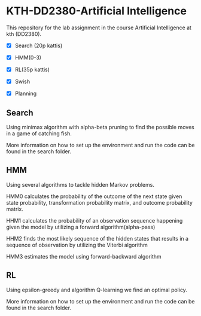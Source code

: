 # KTH-DD2380-Artificial Intelligence
This repository for the lab assignment in the course Artificial Intelligence at kth (DD2380).

- [x] Search (20p kattis) 
- [x] HMM(0-3)
- [x] RL(35p kattis)
- [x] Swish
- [x] Planning


## Search
Using minimax algorithm with alpha-beta pruning to find the possible moves in a game of catching fish.

More information on how to set up the environment and run the code can be found in the search folder.
## HMM
Using several algorithms to tackle hidden Markov problems.

HMM0 calculates the probability of the outcome of the next state given state probability, transformation probability matrix, and outcome probability matrix.

HHM1 calculates the probability of an observation sequence happening given the model by utilizing a forward algorithm(alpha-pass)

HHM2 finds the most likely sequence of the hidden states that results in a sequence of observation by utilizing the Viterbi algorithm

HMM3 estimates the model using forward-backward algorithm

## RL
Using epsilon-greedy and algorithm Q-learning we find an optimal policy.

More information on how to set up the environment and run the code can be found in the search folder.
